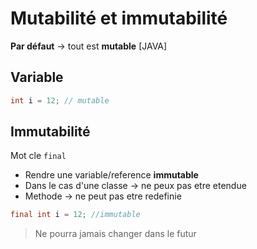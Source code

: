 # Mutabilité et immutabilité

**Par défaut** $\rightarrow$ tout est **mutable** [JAVA]

## Variable

```java
int i = 12; // mutable
```

## Immutabilité

Mot cle `final`

- Rendre une variable/reference **immutable**
- Dans le cas d'une classe $\rightarrow$ ne peux pas etre etendue
- Methode $\rightarrow$ ne peut pas etre redefinie

```java
final int i = 12; //immutable
```

> Ne pourra jamais changer dans le futur
